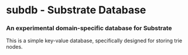 # subdb - Substrate Database
### An experimental domain-specific database for Substrate

This is a simple key-value database, specifically designed for storing trie nodes.

